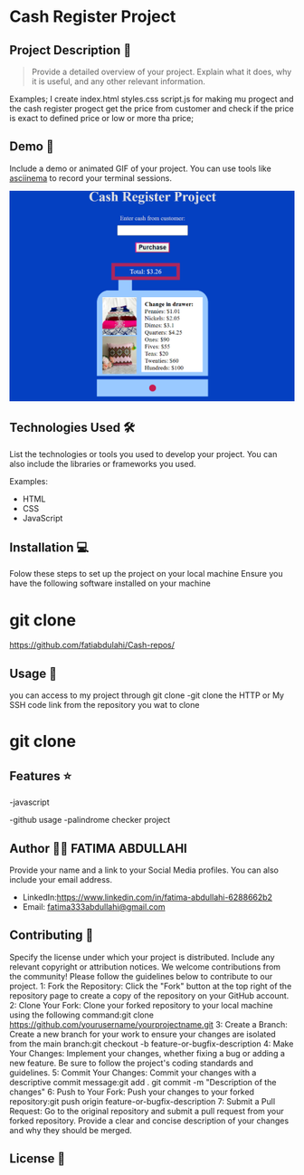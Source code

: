 # Cash Register Project

## Project Description 📝

> Provide a detailed overview of your project. Explain what it does, why it is useful, and any other relevant information.

Examples;
I create index.html styles.css script.js for making mu progect and the cash register progect get the price from customer and check if the price is exact to defined price or low or more tha price;


## Demo 📸

Include a demo or animated GIF of your project. You can use tools like [asciinema](https://asciinema.org/) to record your terminal sessions.

![Demo](demo.png)


## Technologies Used 🛠️

List the technologies or tools you used to develop your project. You can also include the libraries or frameworks you used.

Examples:

- HTML
- CSS
- JavaScript



## Installation 💻

Folow these steps to set up the project on your local machine Ensure you have the following software installed on your machine

# git clone 

https://github.com/fatiabdulahi/Cash-repos/

## Usage 🎯

you can access to my project through git clone -git clone the HTTP or My SSH code link from the repository you wat to clone

# git clone

## Features ⭐
-javascript

-github usage
-palindrome checker project


## Author 👩‍💻 FATIMA ABDULLAHI

Provide your name and a link to your Social Media profiles. You can also include your email address.


- LinkedIn:https://www.linkedin.com/in/fatima-abdullahi-6288662b2
- Email: fatima333abdullahi@gmail.com

## Contributing 🤝

Specify the license under which your project is distributed. Include any relevant copyright or attribution notices.
We welcome contributions from the community! Please follow the guidelines below to contribute to our project.
1: Fork the Repository: Click the "Fork" button at the top right of the repository page to create a copy of the repository on your GitHub account.
2: Clone Your Fork: Clone your forked repository to your local machine using the following command:git clone https://github.com/yourusername/yourprojectname.git
3: Create a Branch: Create a new branch for your work to ensure your changes are isolated from the main branch:git checkout -b feature-or-bugfix-description
4: Make Your Changes: Implement your changes, whether fixing a bug or adding a new feature. Be sure to follow the project's coding standards and guidelines.
5: Commit Your Changes: Commit your changes with a descriptive commit message:git add . git commit -m "Description of the changes"
6: Push to Your Fork: Push your changes to your forked repository:git push origin feature-or-bugfix-description
7: Submit a Pull Request: Go to the original repository and submit a pull request from your forked repository. Provide a clear and concise description of your changes and why they should be merged.

## License 📜
